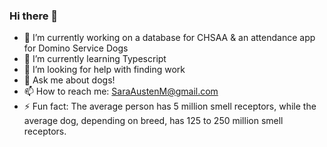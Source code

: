 ### Hi there 👋


- 🔭 I’m currently working on a database for CHSAA & an attendance app for Domino Service Dogs
- 🌱 I’m currently learning Typescript
- 🤔 I’m looking for help with finding work
- 💬 Ask me about dogs!
- 📫 How to reach me: SaraAustenM@gmail.com
- ⚡ Fun fact: The average person has 5 million smell receptors, while the average dog, depending on breed, has 125 to 250 million smell receptors.

